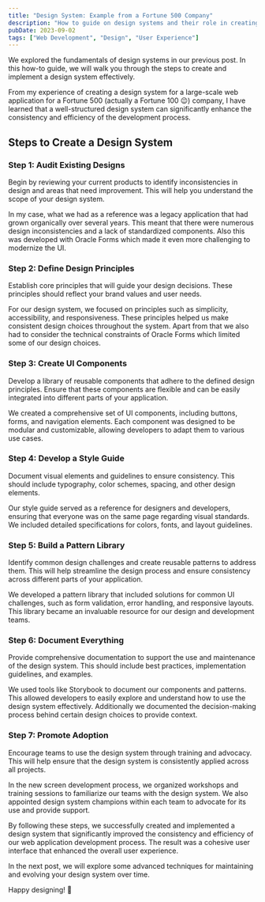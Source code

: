 ```yaml
---
title: "Design System: Example from a Fortune 500 Company"
description: "How to guide on design systems and their role in creating cohesive user experiences."
pubDate: 2023-09-02
tags: ["Web Development", "Design", "User Experience"]
---
```


We explored the fundamentals of design systems in our previous post. In this how-to guide, we will walk you through the steps to create and implement a design system effectively.

From my experience of creating a design system for a large-scale web application for a Fortune 500 (actually a Fortune 100 😉) company, I have learned that a well-structured design system can significantly enhance the consistency and efficiency of the development process.

## Steps to Create a Design System

### Step 1: Audit Existing Designs

Begin by reviewing your current products to identify inconsistencies in design and areas that need improvement. This will help you understand the scope of your design system.

In my case, what we had as a reference was a legacy application that had grown organically over several years. This meant that there were numerous design inconsistencies and a lack of standardized components. Also this was developed with Oracle Forms which made it even more challenging to modernize the UI. 

### Step 2: Define Design Principles

Establish core principles that will guide your design decisions. These principles should reflect your brand values and user needs.

For our design system, we focused on principles such as simplicity, accessibility, and responsiveness. These principles helped us make consistent design choices throughout the system. Apart from that we also had to consider the technical constraints of Oracle Forms which limited some of our design choices.

### Step 3: Create UI Components

Develop a library of reusable components that adhere to the defined design principles. Ensure that these components are flexible and can be easily integrated into different parts of your application.

We created a comprehensive set of UI components, including buttons, forms, and navigation elements. Each component was designed to be modular and customizable, allowing developers to adapt them to various use cases.

### Step 4: Develop a Style Guide

Document visual elements and guidelines to ensure consistency. This should include typography, color schemes, spacing, and other design elements. 

Our style guide served as a reference for designers and developers, ensuring that everyone was on the same page regarding visual standards. We included detailed specifications for colors, fonts, and layout guidelines.

### Step 5: Build a Pattern Library

Identify common design challenges and create reusable patterns to address them. This will help streamline the design process and ensure consistency across different parts of your application.

We developed a pattern library that included solutions for common UI challenges, such as form validation, error handling, and responsive layouts. This library became an invaluable resource for our design and development teams.

### Step 6: Document Everything

Provide comprehensive documentation to support the use and maintenance of the design system. This should include best practices, implementation guidelines, and examples.

We used tools like Storybook to document our components and patterns. This allowed developers to easily explore and understand how to use the design system effectively. Additionally we documented the decision-making process behind certain design choices to provide context.

### Step 7: Promote Adoption

Encourage teams to use the design system through training and advocacy. This will help ensure that the design system is consistently applied across all projects.

In the new screen development process, we organized workshops and training sessions to familiarize our teams with the design system. We also appointed design system champions within each team to advocate for its use and provide support.

By following these steps, we successfully created and implemented a design system that significantly improved the consistency and efficiency of our web application development process. The result was a cohesive user interface that enhanced the overall user experience.

In the next post, we will explore some advanced techniques for maintaining and evolving your design system over time.

Happy designing! 🎨